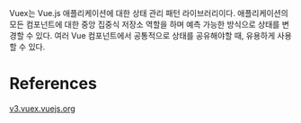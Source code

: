 Vuex는 Vue.js 애플리케이션에 대한 상태 관리 패턴 라이브러리이다.
애플리케이션의 모든 컴포넌트에 대한 중앙 집중식 저장소 역할을 하며 예측 가능한 방식으로 상태를 변경할 수 있다.
여러 Vue 컴포넌트에서 공통적으로 상태를 공유해야할 때, 유용하게 사용할 수 있다.

# References
[v3.vuex.vuejs.org](https://v3.vuex.vuejs.org/kr/guide/state.html)
